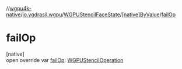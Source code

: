 //[wgpu4k-native](../../../../index.md)/[io.ygdrasil.wgpu](../../index.md)/[WGPUStencilFaceState](../index.md)/[[native]ByValue](index.md)/[failOp](fail-op.md)

# failOp

[native]\
open override var [failOp](fail-op.md): [WGPUStencilOperation](../../-w-g-p-u-stencil-operation/index.md)